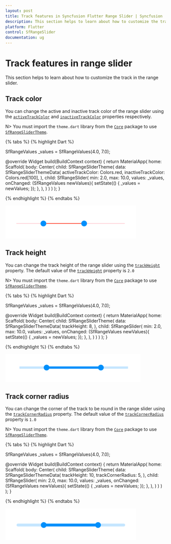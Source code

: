 ```yaml
---
layout: post
title: Track features in Syncfusion Flutter Range Slider | Syncfusion
description: This section helps to learn about how to customize the track features in range slider for Flutter platform
platform: Flutter
control: SfRangeSlider
documentation: ug
---
```


# Track features in range slider

This section helps to learn about how to customize the track in the range slider.

## Track color

You can change the active and inactive track color of the range slider using the [`activeTrackColor`](https://pub.dev/documentation/syncfusion_flutter_core/latest/theme/SfRangeSliderThemeData/activeTrackColor.html) and [`inactiveTrackColor`](https://pub.dev/documentation/syncfusion_flutter_core/latest/theme/SfRangeSliderThemeData/inactiveTrackColor.html) properties respectively.

N> You must import the `theme.dart` library from the [`Core`](https://pub.dev/packages/syncfusion_flutter_core) package to use [`SfRangeSliderTheme`](https://pub.dev/documentation/syncfusion_flutter_core/latest/theme/SfRangeSliderTheme-class.html).

{% tabs %}
{% highlight Dart %}

SfRangeValues _values = SfRangeValues(4.0, 7.0);

@override
Widget build(BuildContext context) {
  return MaterialApp(
      home: Scaffold(
          body: Center(
              child: SfRangeSliderTheme(
                    data: SfRangeSliderThemeData(
                        activeTrackColor: Colors.red,
                        inactiveTrackColor: Colors.red[100],
                    ),
                    child:  SfRangeSlider(
                        min: 2.0,
                        max: 10.0,
                        values: _values,
                        onChanged: (SfRangeValues newValues){
                            setState(() {
                                _values = newValues;
                            });
                        },
                    ),
              )
          )
      )
  );
}

{% endhighlight %}
{% endtabs %}

![Track color support](images/track/slider-track-color.png)

## Track height

You can change the track height of the range slider using the [`trackHeight`](https://pub.dev/documentation/syncfusion_flutter_core/latest/theme/SfRangeSliderThemeData/trackHeight.html) property. The default value of the [`trackHeight`](https://pub.dev/documentation/syncfusion_flutter_core/latest/theme/SfRangeSliderThemeData/trackHeight.html) property is `2.0`

N> You must import the `theme.dart` library from the [`Core`](https://pub.dev/packages/syncfusion_flutter_core) package to use [`SfRangeSliderTheme`](https://pub.dev/documentation/syncfusion_flutter_core/latest/theme/SfRangeSliderTheme-class.html).

{% tabs %}
{% highlight Dart %}

SfRangeValues _values = SfRangeValues(4.0, 7.0);

@override
Widget build(BuildContext context) {
  return MaterialApp(
      home: Scaffold(
          body: Center(
              child: SfRangeSliderTheme(
                    data: SfRangeSliderThemeData(
                        trackHeight: 8,
                    ),
                    child:  SfRangeSlider(
                        min: 2.0,
                        max: 10.0,
                        values: _values,
                        onChanged: (SfRangeValues newValues){
                            setState(() {
                                _values = newValues;
                            });
                        },
                    ),
              )
          )
      )
  );
}

{% endhighlight %}
{% endtabs %}

![Track size support](images/track/slider-track-size.png)

## Track corner radius

You can change the corner of the track to be round in the range slider using the [`trackCornerRadius`](https://pub.dev/documentation/syncfusion_flutter_core/latest/theme/SfRangeSliderThemeData/trackCornerRadius.html) property. The default value of the [`trackCornerRadius`](https://pub.dev/documentation/syncfusion_flutter_core/latest/theme/SfRangeSliderThemeData/trackCornerRadius.html) property is `1.0`

N> You must import the `theme.dart` library from the [`Core`](https://pub.dev/packages/syncfusion_flutter_core) package to use [`SfRangeSliderTheme`](https://pub.dev/documentation/syncfusion_flutter_core/latest/theme/SfRangeSliderTheme-class.html).

{% tabs %}
{% highlight Dart %}

SfRangeValues _values = SfRangeValues(4.0, 7.0);

@override
Widget build(BuildContext context) {
  return MaterialApp(
      home: Scaffold(
          body: Center(
              child: SfRangeSliderTheme(
                    data: SfRangeSliderThemeData(
                        trackHeight: 10,
                        trackCornerRadius: 5,
                    ),
                    child:  SfRangeSlider(
                        min: 2.0,
                        max: 10.0,
                        values: _values,
                        onChanged: (SfRangeValues newValues){
                            setState(() {
                                _values = newValues;
                            });
                        },
                    ),
              )
          )
      )
  );
}

{% endhighlight %}
{% endtabs %}

![Track corner radius support](images/track/slider-track-corner-radius.png)
